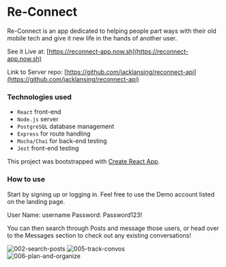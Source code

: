 # Re-Connect

Re-Connect is an app dedicated to helping people part ways with their old mobile tech and give it new life in the hands of another user.

See it Live at: [https://reconnect-app.now.sh](https://reconnect-app.now.sh)

Link to Server repo: [https://github.com/jacklansing/reconnect-api](https://github.com/jacklansing/reconnect-api)

### Technologies used

- `React` front-end
- `Node.js` server
- `PostgreSQL` database management
- `Express` for route handling
- `Mocha/Chai` for back-end testing
- `Jest` front-end testing

This project was bootstrapped with [Create React App](https://github.com/facebook/create-react-app).

### How to use

Start by signing up or logging in. Feel free to use the Demo account listed on the
landing page.

User Name: username
Password: Password123!

You can then search through Posts and message those users, or head over to the Messages section to check out any existing conversations!

![002-search-posts](https://user-images.githubusercontent.com/58494268/80142866-e0f65b00-8579-11ea-9a40-a0d697e2dc0b.PNG)
![005-track-convos](https://user-images.githubusercontent.com/58494268/80142402-12baf200-8579-11ea-8743-372903974c44.PNG)\
![006-plan-and-organize](https://user-images.githubusercontent.com/58494268/80142403-12baf200-8579-11ea-9095-6fd0996e3e9c.PNG)
